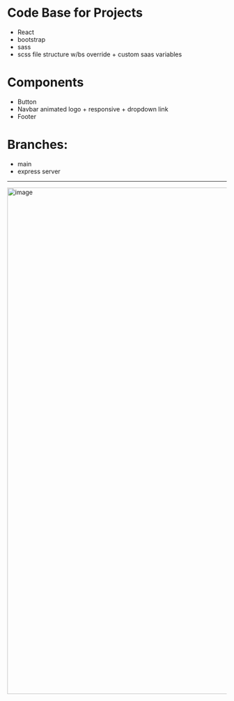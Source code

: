 # Code Base for Projects

- React
- bootstrap
- sass
-   scss file structure w/bs override  + custom saas variables

# Components
- Button
- Navbar animated logo + responsive + dropdown link
- Footer

# Branches:
 - main
 - express server
---- 

<img width="1164" alt="image" src="https://user-images.githubusercontent.com/99029880/219874597-ef87844a-eced-4ea0-8ed8-5d087597008c.png">


